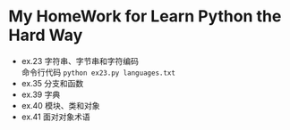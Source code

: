 # My HomeWork for Learn Python the Hard Way
* ex.23 字符串、字节串和字符编码    
命令行代码 `python ex23.py languages.txt `    
* ex.35 分支和函数    
* ex.39 字典    
* ex.40 模块、类和对象    
* ex.41 面对对象术语    
